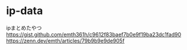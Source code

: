 # ip-data
ipまとめたやつ
https://gist.github.com/emth361h/c9612f83baef7b0e9f19ba23dc1fad90
https://zenn.dev/emth/articles/79b9b9e9de905f
